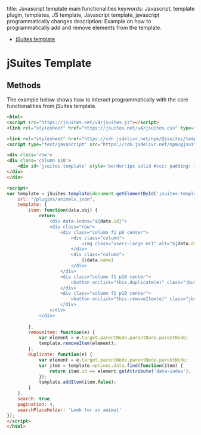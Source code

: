 title: Javascript template main functionalities
keywords: Javascript, template plugin, templates, JS template, Javascript template, javascript programmatically changes
description: Example on how to programmatically add and remove elements from the template.

* [jSuites template](/docs/v4/javascript-template)

jSuites Template
================

Methods
-------

The example below shows how to interact programmatically with the core functionalities from jSuites template.

```html
<html>
<script src="https://jsuites.net/v4/jsuites.js"></script>
<link rel="stylesheet" href="https://jsuites.net/v4/jsuites.css" type="text/css" />

<link rel="stylesheet" href="https://cdn.jsdelivr.net/npm/@jsuites/template/template.min.css" type="text/css" />
<script type="text/javascript" src="https://cdn.jsdelivr.net/npm/@jsuites/template/template.min.js"></script>

<div class='row'>
<div class='column p10'>
    <div id='jsuites-template' style='border:1px solid #ccc; padding: 10px;'></div>
</div>
</div>

<script>
var template = jSuites.template(document.getElementById('jsuites-template'), {
    url: "/plugins/animals.json",
    template: {
        item: function(data,obj) {
            return `
                <div data-index="${data.id}">
                <div class="row">
                    <div class="column f1 p6 center">
                        <div class="column">
                            <img class="users-large mr1" alt="${data.description}" src="${data.image}">
                        </div>
                        <div class="column">
                            ${data.name}
                        </div>
                    </div>
                    <div class="column f1 p10 center">
                        <button onclick="this.duplicate(e)" class="jbutton dark" style="margin: 10px 0px;">Duplicate</button>
                    </div>
                    <div class="column f1 p10 center">
                        <button onclick="this.removeItem(e)" class="jbutton dark" style="margin: 10px 0px; background: red;">Remove</button>
                    </div>
                </div>
            </div>
            `
        },
        removeItem: function(e) {
            var element = e.target.parentNode.parentNode.parentNode;
            template.removeItem(element);
        },
        duplicate: function(e) {
            var element = e.target.parentNode.parentNode.parentNode;
            var item = template.options.data.find(function(item) {
                return item.id == element.getAttribute('data-index');
            });
            template.addItem(item,false);
        }
    },
    search: true,
    pagination: 4,
    searchPlaceHolder: 'Look for an animal'
});
</script>
</html>
```

